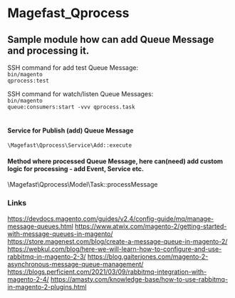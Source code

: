 # Magefast_Qprocess

## Sample module how can add Queue Message and processing it.

SSH command for add test Queue Message:
<br>
<code>bin/magento qprocess:test</code>

SSH command for watch/listen Queue Messages:
<br>
<code>bin/magento queue:consumers:start -vvv qprocess.task</code>
<br>
<br>
#### Service for Publish (add) Queue Message 
`\Magefast\Qprocess\Service\Add::execute`


#### Method where processed Queue Message, here can(need) add custom logic for processing - add Event, Service etc.
\Magefast\Qprocess\Model\Task::processMessage


### Links
https://devdocs.magento.com/guides/v2.4/config-guide/mq/manage-message-queues.html
https://www.atwix.com/magento-2/getting-started-with-message-queues-in-magento/
https://store.magenest.com/blog/create-a-message-queue-in-magento-2/
https://webkul.com/blog/here-we-will-learn-how-to-configure-and-use-rabbitmq-in-magento-2-3/
https://blog.gaiterjones.com/magento-2-asynchronous-message-queue-management/
https://blogs.perficient.com/2021/03/09/rabbitmq-integration-with-magento-2-4/
https://amasty.com/knowledge-base/how-to-use-rabbitmq-in-magento-2-plugins.html
